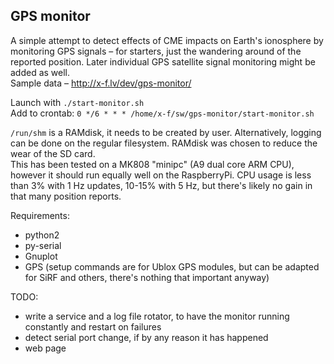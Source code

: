 GPS monitor
--
A simple attempt to detect effects of CME impacts on Earth's ionosphere by monitoring GPS signals – for starters, just the wandering around of the reported position. Later individual GPS satellite signal monitoring might be added as well.  
Sample data – http://x-f.lv/dev/gps-monitor/  

Launch with `./start-monitor.sh`  
Add to crontab: `0 */6 * * * /home/x-f/sw/gps-monitor/start-monitor.sh`

`/run/shm` is a RAMdisk, it needs to be created by user. Alternatively, logging can be done on the regular filesystem. RAMdisk was chosen to reduce the wear of the SD card.  
This has been tested on a MK808 "minipc" (A9 dual core ARM CPU), however it should run equally well on the RaspberryPi. CPU usage is less than 3% with 1 Hz updates, 10-15% with 5 Hz, but there's likely no gain in that many position reports.

Requirements:
  * python2
  * py-serial
  * Gnuplot
  * GPS (setup commands are for Ublox GPS modules, but can be adapted for SiRF and others, there's nothing that important anyway)

TODO:
  * write a service and a log file rotator, to have the monitor running constantly and restart on failures
  * detect serial port change, if by any reason it has happened
  * web page
